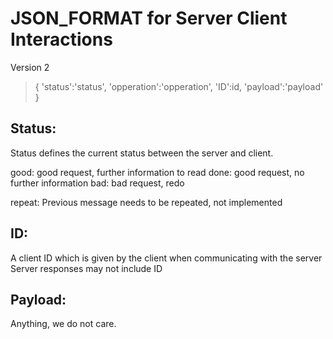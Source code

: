 # JSON_FORMAT for Server Client Interactions

Version 2
>{
>    'status':'status',
>    'opperation':'opperation',
>    'ID':id,
>    'payload':'payload'
>}

## Status:
 Status defines the current status between the server and client.

good: good request, further information to read
done: good request, no further information
bad: bad request, redo

repeat: Previous message needs to be repeated, not implemented

## ID:
 A client ID which is given by the client when communicating with the server
 Server responses may not include ID
 
## Payload:
 Anything, we do not care.

